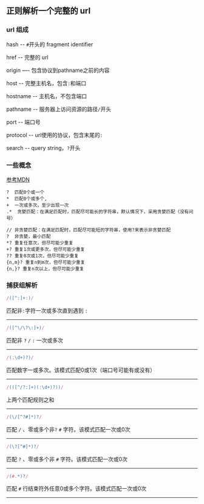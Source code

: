 ## 正则解析一个完整的 url

### url 组成
hash -- `#`开头的 fragment identifier

href -- 完整的 url

origin —- 包含协议到pathname之前的内容

host -- 完整主机名，包含`:`和端口

hostname -- 主机名，不包含端口

pathname -- 服务器上访问资源的路径`/`开头

port -- 端口号

protocol -- url使用的协议，包含末尾的`:`

search -- query string，`?`开头

### 一些概念

[参考MDN](https://developer.mozilla.org/zh-CN/docs/Web/JavaScript/Reference/Global_Objects/RegExp)

```
?  匹配0个或一个
*  匹配0个或多个,
+  一次或多次，至少出现一次 
.*  贪婪匹配：在满足匹配时，匹配尽可能长的字符串，默认情况下，采用贪婪匹配（没有问号）

// 非贪婪匹配：在满足匹配时，匹配尽可能短的字符串，使用?来表示非贪婪匹配
?  非贪婪，最小匹配
*? 重复任意次，但尽可能少重复  
+? 重复1次或更多次，但尽可能少重复  
?? 重复0次或1次，但尽可能少重复  
{n,m}? 重复n到m次，但尽可能少重复  
{n,}? 重复n次以上，但尽可能少重复  
```

### 捕获组解析

```javascript
/([^:]+:)/
```
匹配非`:`字符一次或多次直到遇到 `:`

------

```javascript
/([^\/\?\:]+)/
```
匹配非 `?` `/` `:` 一次或多次

------

```javascript
/(:\d+)?)/
```
匹配数字一或多次。该模式匹配0或1次（端口号可能有或没有）

------

```javascript
/(([^/?:]+)(:\d+)?))/
```

上两个匹配规则之和

------

```javascript
/(\/[^?#]*)?/
```

匹配 `/` 、零或多个非`?` `#` 字符。该模式匹配一次或0次

------

```javascript
/(\?[^#]*)?/
```

匹配 `?` 、零或多个非 `#` 字符。该模式匹配一次或0次

------

```javascript
/(#.*)?/
```

匹配 `#` 行结束符外任意0或多个字符。该模式匹配一次或0次

------

